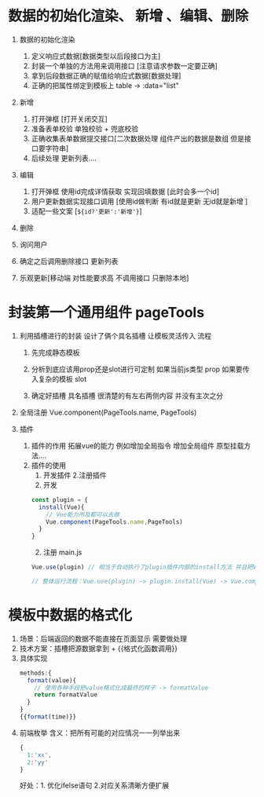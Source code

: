 # 数据的初始化渲染、 新增 、编辑、删除

1. 数据的初始化渲染
   1. 定义响应式数据[数据类型以后段接口为主]
   2. 封装一个单独的方法用来调用接口 [注意请求参数一定要正确]
   3. 拿到后段数据正确的赋值给响应式数据[数据处理]
   4. 正确的把属性绑定到模板上  table -> :data="list"


2. 新增
   1. 打开弹框 [打开关闭交互]
   2. 准备表单校验 单独校验 + 兜底校验
   3. 正确收集表单数据提交接口[二次数据处理 组件产出的数据是数组 但是接口要字符串]
   4. 后续处理 更新列表....


3. 编辑
   1. 打开弹框 使用id完成详情获取 实现回填数据 [此时会多一个id]
   2. 用户更新数据实现接口调用 [使用id做判断 有id就是更新 无id就是新增 ]
   3. 适配一些文案 [`${id?'更新':'新增'}`]


4. 删除
  1. 询问用户
  2. 确定之后调用删除接口 更新列表
  3. 乐观更新[移动端 对性能要求高 不调用接口 只删除本地]


# 封装第一个通用组件 pageTools
  1. 利用插槽进行的封装
     设计了俩个具名插槽 让模板灵活传入
     流程
       1. 先完成静态模板
       2. 分析到底应该用prop还是slot进行可定制
          如果当前js类型 prop
          如果要传入复杂的模板 slot

       3. 确定好插槽 具名插槽 很清楚的有左右两侧内容 并没有主次之分

  2. 全局注册
     Vue.component(PageTools.name, PageTools)

  3. 插件
     1. 插件的作用
        拓展vue的能力 例如增加全局指令 增加全局组件 原型挂载方法....
     2. 插件的使用
        1. 开发插件  2.注册插件
        1. 开发
        ```js
        const plugin = {
          install(Vue){
            // Vue能力所及都可以去做
            Vue.component(PageTools.name,PageTools)
          }
        }
        ```
        2. 注册 main.js
        ```js
        Vue.use(plugin) // 相当于自动执行了plugin插件内部的install方法 并且把Vue参数传入

        // 整体运行流程：Vue.use(plugin) -> plugin.install(Vue) -> Vue.component() -> 组件全局可用 

# 模板中数据的格式化

1. 场景：后端返回的数据不能直接在页面显示 需要做处理
2. 技术方案：插槽把源数据拿到 + {{格式化函数调用}}
3. 具体实现
   ```js
   methods:{
     format(value){
       // 使用各种手段把value格式化成最终的样子 -> formatValue
       return formatValue
     }
   }
   {{format(time)}}
   ```
4. 前端枚举
   含义：把所有可能的对应情况一一列举出来
   ```js
   {
     1:'xx',
     2:'yy'
   }
   ```
   好处：1. 优化ifelse语句  2.对应关系清晰方便扩展

